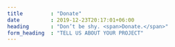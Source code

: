 ```yaml
---
title         : "Donate"
date          : 2019-12-23T20:17:01+06:00
heading       : "Don’t be shy. <span>Donate.</span>"
form_heading  : "TELL US ABOUT YOUR PROJECT"
---
```


